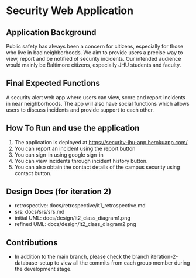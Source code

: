 # Security Web Application
## Application Background
Public safety has always been a concern for citizens, especially for those who live in bad neighborhoods.
We aim to provide users a precise way to view, report and be notified of security incidents. Our intended audience would mainly be Baltimore citizens, especially JHU students and faculty.
## Final Expected Functions
A security alert web app where users can view, score and report incidents in near neighborhoods. The app will also have social functions which allows users to discuss incidents and provide support to each other.
## How To Run and use the application 
1. The application is deployed at https://security-jhu-app.herokuapp.com/ 
2. You can report an incident using the report button
3. You can sign-in using google sign-in
4. You can view incidents through incident history button.
5. You can also obtain the contact details of the campus security using contact button.
## Design Docs (for iteration 2)
- retrospective: docs/retrospective/it1_retrospective.md
- srs: docs/srs/srs.md
- initial UML: docs/design/it2_class_diagram1.png
- refined UML: docs/design/it2_class_diagram2.png
## Contributions
- In addition to the main branch, please check the branch iteration-2-database-setup to view all the commits from each group member during the development stage.


